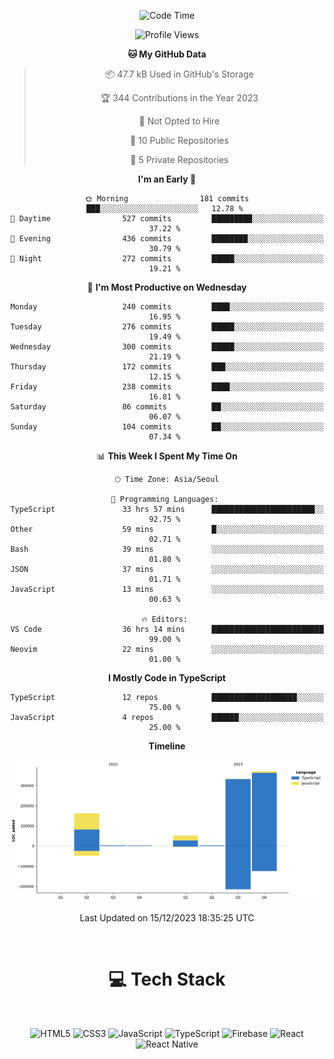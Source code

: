 <div align="center">

  <!--START_SECTION:waka-->
![Code Time](http://img.shields.io/badge/Code%20Time-274%20hrs%2045%20mins-blue)

![Profile Views](http://img.shields.io/badge/Profile%20Views-0-blue)

**🐱 My GitHub Data** 

> 📦 47.7 kB Used in GitHub's Storage 
 > 
> 🏆 344 Contributions in the Year 2023
 > 
> 🚫 Not Opted to Hire
 > 
> 📜 10 Public Repositories 
 > 
> 🔑 5 Private Repositories 
 > 
**I'm an Early 🐤** 

```text
🌞 Morning                181 commits         ███░░░░░░░░░░░░░░░░░░░░░░   12.78 % 
🌆 Daytime                527 commits         █████████░░░░░░░░░░░░░░░░   37.22 % 
🌃 Evening                436 commits         ████████░░░░░░░░░░░░░░░░░   30.79 % 
🌙 Night                  272 commits         █████░░░░░░░░░░░░░░░░░░░░   19.21 % 
```
📅 **I'm Most Productive on Wednesday** 

```text
Monday                   240 commits         ████░░░░░░░░░░░░░░░░░░░░░   16.95 % 
Tuesday                  276 commits         █████░░░░░░░░░░░░░░░░░░░░   19.49 % 
Wednesday                300 commits         █████░░░░░░░░░░░░░░░░░░░░   21.19 % 
Thursday                 172 commits         ███░░░░░░░░░░░░░░░░░░░░░░   12.15 % 
Friday                   238 commits         ████░░░░░░░░░░░░░░░░░░░░░   16.81 % 
Saturday                 86 commits          ██░░░░░░░░░░░░░░░░░░░░░░░   06.07 % 
Sunday                   104 commits         ██░░░░░░░░░░░░░░░░░░░░░░░   07.34 % 
```


📊 **This Week I Spent My Time On** 

```text
🕑︎ Time Zone: Asia/Seoul

💬 Programming Languages: 
TypeScript               33 hrs 57 mins      ███████████████████████░░   92.75 % 
Other                    59 mins             █░░░░░░░░░░░░░░░░░░░░░░░░   02.71 % 
Bash                     39 mins             ░░░░░░░░░░░░░░░░░░░░░░░░░   01.80 % 
JSON                     37 mins             ░░░░░░░░░░░░░░░░░░░░░░░░░   01.71 % 
JavaScript               13 mins             ░░░░░░░░░░░░░░░░░░░░░░░░░   00.63 % 

🔥 Editors: 
VS Code                  36 hrs 14 mins      █████████████████████████   99.00 % 
Neovim                   22 mins             ░░░░░░░░░░░░░░░░░░░░░░░░░   01.00 % 
```

**I Mostly Code in TypeScript** 

```text
TypeScript               12 repos            ███████████████████░░░░░░   75.00 % 
JavaScript               4 repos             ██████░░░░░░░░░░░░░░░░░░░   25.00 % 
```



**Timeline**

![Lines of Code chart](https://raw.githubusercontent.com/SONGDAM/SONGDAM/master/assets/bar_graph.png)


 Last Updated on 15/12/2023 18:35:25 UTC
<!--END_SECTION:waka-->

  
 <br>
  
# 💻 Tech Stack
  
</div>

</br>

<div align="center">

   ![HTML5](https://img.shields.io/badge/html5-%23E34F26.svg?style=for-the-badge&logo=html5&logoColor=white) ![CSS3](https://img.shields.io/badge/css3-%231572B6.svg?style=for-the-badge&logo=css3&logoColor=white) ![JavaScript](https://img.shields.io/badge/javascript-%23323330.svg?style=for-the-badge&logo=javascript&logoColor=%23F7DF1E) 
 ![TypeScript](https://img.shields.io/badge/typescript-%23007ACC.svg?style=for-the-badge&logo=typescript&logoColor=white)
  ![Firebase](https://img.shields.io/badge/firebase-%23039BE5.svg?style=for-the-badge&logo=firebase) 
 ![React](https://img.shields.io/badge/react-%2320232a.svg?style=for-the-badge&logo=react&logoColor=%2361DAFB) ![React Native](https://img.shields.io/badge/react_native-%2320232a.svg?style=for-the-badge&logo=react&logoColor=%2361DAFB) 

 
</div>
